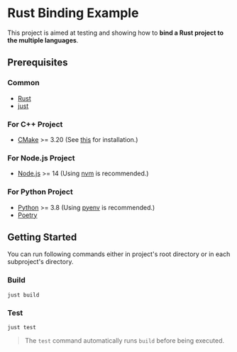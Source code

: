 # Rust Binding Example

This project is aimed at testing and showing how to **bind a Rust project to the multiple languages**.

## Prerequisites

### Common

- [Rust](https://www.rust-lang.org/tools/install)
- [just](https://github.com/casey/just)

### For C++ Project

- [CMake](https://cmake.org/download) >= 3.20 (See [this](https://cgold.readthedocs.io/en/latest/first-step/installation.html) for installation.)

### For Node.js Project

- [Node.js](https://nodejs.org/en/download) >= 14 (Using [nvm](https://github.com/nvm-sh/nvm) is recommended.)

### For Python Project

- [Python](https://www.python.org/downloads) >= 3.8 (Using [pyenv](https://github.com/pyenv/pyenv#installation) is recommended.)
- [Poetry](https://python-poetry.org/docs/#installation)

## Getting Started

You can run following commands either in project's root directory or in each subproject's directory.

### Build

```shell
just build
```

### Test

```shell
just test
```

> The `test` command automatically runs `build` before being executed.
